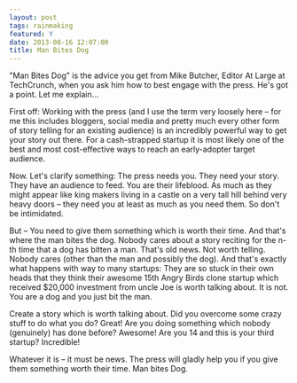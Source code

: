 ```yaml
---
layout: post
tags: rainmaking
featured: Y
date: 2013-08-16 12:07:00
title: Man Bites Dog
---
```

"Man Bites Dog" is the advice you get from Mike Butcher, Editor At Large at TechCrunch, when you ask him how to best engage with the press. He's got a point. Let me explain…

First off: Working with the press (and I use the term very loosely here – for me this includes bloggers, social media and pretty much every other form of story telling for an existing audience) is an incredibly powerful way to get your story out there. For a cash-strapped startup it is most likely one of the best and most cost-effective ways to reach an early-adopter target audience.

Now. Let's clarify something: The press needs you. They need your story. They have an audience to feed. You are their lifeblood. As much as they might appear like king makers living in a castle on a very tall hill behind very heavy doors – they need you at least as much as you need them. So don't be intimidated.

But – You need to give them something which is worth their time. And that's where the man bites the dog. Nobody cares about a story reciting for the n-th time that a dog has bitten a man. That's old news. Not worth telling. Nobody cares (other than the man and possibly the dog). And that's exactly what happens with way to many startups: They are so stuck in their own heads that they think their awesome 15th Angry Birds clone startup which received $20,000 investment from uncle Joe is worth talking about. It is not. You are a dog and you just bit the man.

Create a story which is worth talking about. Did you overcome some crazy stuff to do what you do? Great! Are you doing something which nobody (genuinely) has done before? Awesome! Are you 14 and this is your third startup? Incredible!

Whatever it is – it must be news. The press will gladly help you if you give them something worth their time. Man bites Dog.
